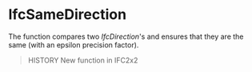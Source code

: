 # IfcSameDirection

The function compares two _IfcDirection_'s and ensures that they are the same (with an epsilon precision factor).<!-- end of definition -->

> HISTORY  New function in IFC2x2
